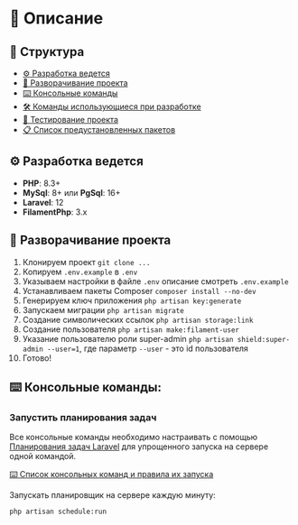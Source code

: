 # 📖 Описание

## 📑 Структура

* [⚙️ Разработка ведется](#-разработка-ведется)
* [🚀 Разворачивание проекта](#-разворачивание-проекта)
* [⌨️ Консольные команды](#-консольные-команды)
* [🛠️ Команды использующиеся при разработке](documentation/console-commands-development.md)
* [💾 Тестирование проекта](documentation/testing.md)
* [📋 Список предустановленных пакетов](documentation/pre-installed-packages.md)

## ⚙️ Разработка ведется

- **PHP**: 8.3+
- **MySql**: 8+ или **PgSql**: 16+
- **Laravel**: 12
- **FilamentPhp**: 3.x

## 🚀 Разворачивание проекта

1. Клонируем проект `git clone ...`
2. Копируем `.env.example` в `.env`
3. Указываем настройки в файле `.env` описание смотреть `.env.example`
4. Устанавливаем пакеты Composer `composer install --no-dev`
5. Генерируем ключ приложения `php artisan key:generate`
6. Запускаем миграции `php artisan migrate`
7. Создание символических ссылок `php artisan storage:link`
8. Создание пользователя `php artisan make:filament-user`
9. Указание пользователю роли super-admin `php artisan shield:super-admin --user=1`, где параметр `--user` - это id пользователя
10. Готово!

## ⌨️ Консольные команды:

### Запустить планирования задач

Все консольные команды необходимо настраивать с помощью [Планирования задач Laravel](https://laravel.com/docs/12.x/scheduling) для упрощенного запуска на сервере одной командой.

[⌨️ Список консольных команд и правила их запуска](documentation/console-commands.md)

Запускать планировщик на сервере каждую минуту:

```bash
php artisan schedule:run
```